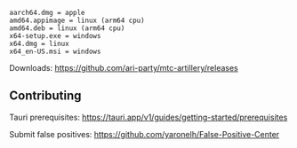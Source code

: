```
aarch64.dmg = apple
amd64.appimage = linux (arm64 cpu)
amd64.deb = linux (arm64 cpu)
x64-setup.exe = windows
x64.dmg = linux
x64_en-US.msi = windows
```

Downloads: https://github.com/ari-party/mtc-artillery/releases

## Contributing

Tauri prerequisites: https://tauri.app/v1/guides/getting-started/prerequisites

Submit false positives: https://github.com/yaronelh/False-Positive-Center
